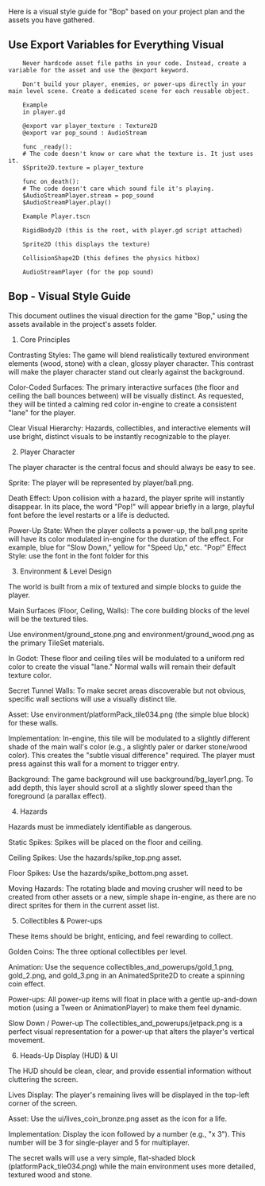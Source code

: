 Here is a visual style guide for "Bop" based on your project plan and the assets you have gathered.

## Use Export Variables for Everything Visual

        Never hardcode asset file paths in your code. Instead, create a variable for the asset and use the @export keyword.

        Don't build your player, enemies, or power-ups directly in your main level scene. Create a dedicated scene for each reusable object.

        Example
        in player.gd

        @export var player_texture : Texture2D
        @export var pop_sound : AudioStream

        func _ready():
        # The code doesn't know or care what the texture is. It just uses it.
        $Sprite2D.texture = player_texture

        func on_death():
        # The code doesn't care which sound file it's playing.
        $AudioStreamPlayer.stream = pop_sound
        $AudioStreamPlayer.play()

        Example Player.tscn

        RigidBody2D (this is the root, with player.gd script attached)

        Sprite2D (this displays the texture)

        CollisionShape2D (this defines the physics hitbox)

        AudioStreamPlayer (for the pop sound)

## Bop - Visual Style Guide

This document outlines the visual direction for the game "Bop," using the assets available in the project's assets folder.

1. Core Principles

Contrasting Styles: The game will blend realistically textured environment elements (wood, stone) with a clean, glossy player character. This contrast will make the player character stand out clearly against the background.

Color-Coded Surfaces: The primary interactive surfaces (the floor and ceiling the ball bounces between) will be visually distinct. As requested, they will be tinted a calming red color in-engine to create a consistent "lane" for the player.

Clear Visual Hierarchy: Hazards, collectibles, and interactive elements will use bright, distinct visuals to be instantly recognizable to the player.

2. Player Character

The player character is the central focus and should always be easy to see.

Sprite: The player will be represented by player/ball.png.

Death Effect: Upon collision with a hazard, the player sprite will instantly disappear. In its place, the word "Pop!" will appear briefly in a large, playful font before the level restarts or a life is deducted.

Power-Up State: When the player collects a power-up, the ball.png sprite will have its color modulated in-engine for the duration of the effect. For example, blue for "Slow Down," yellow for "Speed Up," etc.
"Pop!" Effect Style: use the font in the font folder for this

3. Environment & Level Design

The world is built from a mix of textured and simple blocks to guide the player.

Main Surfaces (Floor, Ceiling, Walls): The core building blocks of the level will be the textured tiles.

Use environment/ground_stone.png and environment/ground_wood.png as the primary TileSet materials.

In Godot: These floor and ceiling tiles will be modulated to a uniform red color to create the visual "lane." Normal walls will remain their default texture color.

Secret Tunnel Walls: To make secret areas discoverable but not obvious, specific wall sections will use a visually distinct tile.

Asset: Use environment/platformPack_tile034.png (the simple blue block) for these walls.

Implementation: In-engine, this tile will be modulated to a slightly different shade of the main wall's color (e.g., a slightly paler or darker stone/wood color). This creates the "subtle visual difference" required. The player must press against this wall for a moment to trigger entry.

Background: The game background will use background/bg_layer1.png. To add depth, this layer should scroll at a slightly slower speed than the foreground (a parallax effect).

4. Hazards

Hazards must be immediately identifiable as dangerous.

Static Spikes: Spikes will be placed on the floor and ceiling.

Ceiling Spikes: Use the hazards/spike_top.png asset.

Floor Spikes: Use the hazards/spike_bottom.png asset.

Moving Hazards: The rotating blade and moving crusher will need to be created from other assets or a new, simple shape in-engine, as there are no direct sprites for them in the current asset list.

5. Collectibles & Power-ups

These items should be bright, enticing, and feel rewarding to collect.

Golden Coins: The three optional collectibles per level.

Animation: Use the sequence collectibles_and_powerups/gold_1.png, gold_2.png, and gold_3.png in an AnimatedSprite2D to create a spinning coin effect.

Power-ups: All power-up items will float in place with a gentle up-and-down motion (using a Tween or AnimationPlayer) to make them feel dynamic.

Slow Down / Power-up The collectibles_and_powerups/jetpack.png is a perfect visual representation for a power-up that alters the player's vertical movement.

6. Heads-Up Display (HUD) & UI

The HUD should be clean, clear, and provide essential information without cluttering the screen.

Lives Display: The player's remaining lives will be displayed in the top-left corner of the screen.

Asset: Use the ui/lives_coin_bronze.png asset as the icon for a life.

Implementation: Display the icon followed by a number (e.g., "x 3"). This number will be 3 for single-player and 5 for multiplayer.

The secret walls will use a very simple, flat-shaded block (platformPack_tile034.png) while the main environment uses more detailed, textured wood and stone.